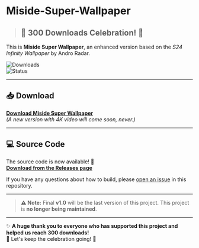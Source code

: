 # Miside-Super-Wallpaper

> ## 🎉 **300 Downloads Celebration!** 🎉

This is **Miside Super Wallpaper**, an enhanced version based on the *S24 Infinity Wallpaper* by Andro Radar.

![Downloads](https://img.shields.io/badge/Downloads-329-brightgreen)  
![Status](https://img.shields.io/badge/Status-Stable-brightgreen)

---

## 📥 Download

[**Download Miside Super Wallpaper**](https://www.mediafire.com/file/mg0lu4zs5suftv7/miside_super_wallpaper.apk/file)  
*(A new version with 4K video will come soon, never.)*

---

## 💻 Source Code

The source code is now available! 🎉  
[**Download from the Releases page**](https://github.com/minhmc2007/Miside-Super-Wallpaper/releases/tag/V1.0.0-final)  

If you have any questions about how to build, please [open an issue](https://github.com/minhmc2007/Miside-Super-Wallpaper/issues) in this repository.

---

> **⚠️ Note:** Final **v1.0** will be the last version of this project. This project is **no longer being maintained**.

---

✨ **A huge thank you to everyone who has supported this project and helped us reach 300 downloads!**  
🚀 Let's keep the celebration going! 🚀
